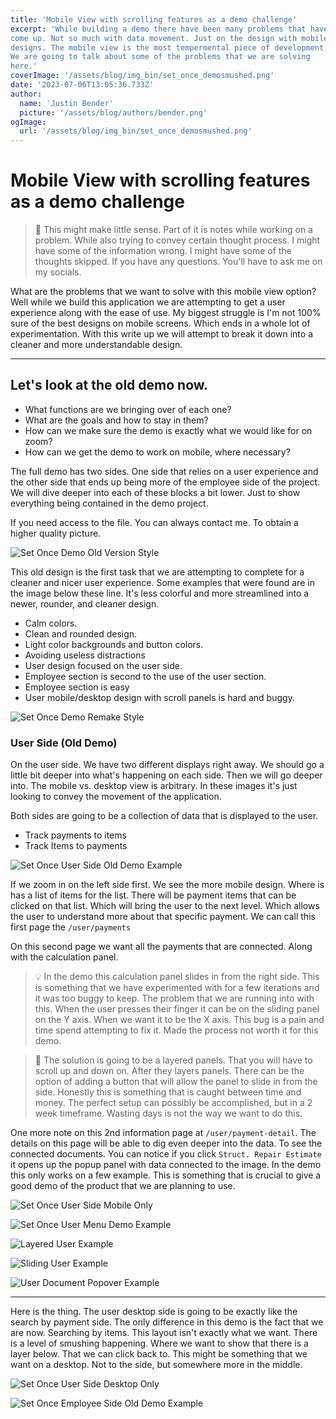 ```yaml
---
title: 'Mobile View with scrolling features as a demo challenge'
excerpt: 'While building a demo there have been many problems that have
come up. Not so much with data movement. Just on the design with mobile
designs. The mobile view is the most tempermental piece of development.
We are going to talk about some of the problems that we are solving
here.'
coverImage: '/assets/blog/img_bin/set_once_demosmushed.png'
date: '2023-07-06T13:05:36.733Z'
author:
  name: 'Justin Bender'
  picture: '/assets/blog/authors/bender.png'
ogImage:
  url: '/assets/blog/img_bin/set_once_demosmushed.png'
---
```


# Mobile View with scrolling features as a demo challenge

> 🛑 This might make little sense. Part of it is notes while working
on a problem. While also trying to convey certain thought process. I
might have some of the information wrong. I might have some of the
thoughts skipped. If you have any questions. You'll have to ask me on my
socials.

What are the problems that we want to solve with this mobile view
option? Well while we build this application we are attempting to get a
user experience along with the ease of use. My biggest struggle is I'm
not 100% sure of the best designs on mobile screens. Which ends in a
whole lot of experimentation. With this write up we will attempt to
break it down into a cleaner and more understandable design.

---

## Let's look at the old demo now.

* What functions are we bringing over of each one?
* What are the goals and how to stay in them?
* How can we make sure the demo is exactly what we would like for on
  zoom?
* How can we get the demo to work on mobile, where necessary?

The full demo has two sides. One side that relies on a user experience
and the other side that ends up being more of the employee side of the
project. We will dive deeper into each of these blocks a bit lower. Just
to show everything being contained in the demo project.

If you need access to the file. You can always contact me. To obtain a
higher quality picture.

![Set Once Demo Old Version Style](/assets/blog/post_bin/set_once_demo/set_once_demo_old_style.png)

This old design is the first task that we are attempting to complete for
a cleaner and nicer user experience. Some examples that were found are
in the image below these line. It's less colorful and more streamlined
into a newer, rounder, and cleaner design.

* Calm colors.
* Clean and rounded design.
* Light color backgrounds and button colors.
* Avoiding useless distractions
* User design focused on the user side.
* Employee section is second to the use of the user section.
* Employee section is easy
* User mobile/desktop design with scroll panels is hard and buggy.

![Set Once Demo Remake Style](/assets/blog/post_bin/set_once_demo/set_once_demo_remake_style.png)

### User Side (Old Demo)

On the user side. We have two different displays right away. We should
go a little bit deeper into what's happening on each side. Then we will
go deeper into. The mobile vs. desktop view is arbitrary. In these
images it's just looking to convey the movement of the application.

Both sides are going to be a collection of data that is displayed to the
user.

* Track payments to items
* Track Items to payments

![Set Once User Side Old Demo Example](/assets/blog/post_bin/set_once_demo/set_once_demo_old_userside_style.png)

If we zoom in on the left side first. We see the more mobile design.
Where is has a list of items for the list. There will be payment items that can
be clicked on that list. Which will bring the user to the next level.
Which allows the user to understand more about that specific payment. We
can call this first page the `/user/payments`

On this second page we want all the payments that are connected. Along
with the calculation panel.

> 💡 In the demo this calculation panel slides in from the right side. This
> is something that we have experimented with for a few iterations and it
> was too buggy to keep. The problem that we are running into with this.
> When the user presses their finger it can be on the sliding panel on the
> Y axis. When we want it to be the X axis. This bug is a pain and time
> spend attempting to fix it. Made the process not worth it for this demo.

> 🛑 The solution is going to be a layered panels. That you will have to
> scroll up and down on. After they layers panels. There can be the option
> of adding a button that will allow the panel to slide in from the side.
> Honestly this is something that is caught between time and money. The
> perfect setup can possibly be accomplished, but in a 2 week timeframe.
> Wasting days is not the way we want to do this.


One more note on this 2nd information page at `/user/payment-detail`.
The details on this page will be able to dig even deeper into the data.
To see the connected documents. You can notice if you click `Struct.
Repair Estimate` it opens up the popup panel with data connected to the
image. In the demo this only works on a few example. This is something
that is crucial to give a good demo of the product that we are planning
to use.

![Set Once User Side Mobile Only](/assets/blog/post_bin/set_once_demo/set_once_demo_old_userside_mobile_only_style.png)

![Set Once User Menu Demo Example](/assets/blog/post_bin/set_once_demo/set_once_board_user_home_view_example.png)

![Layered User Example](/assets/blog/post_bin/set_once_demo/set_once_board_user_stack_example.png)

![Sliding User Example](/assets/blog/post_bin/set_once_demo/set_once_board_user_slider_example.png)

![User Document Popover Example](/assets/blog/post_bin/set_once_demo/set_once_board_user_document_popover_example.png)

---

Here is the thing. The user desktop side is going to be exactly like the
search by payment side. The only difference in this demo is the fact
that we are now. Searching by items. This layout isn't exactly what we
want. There is a level of smushing happening. Where we want to show that
there is a layer below. That we can click back to. This might be
something that we want on a desktop. Not to the side, but somewhere more
in the middle.


![Set Once User Side Desktop Only](/assets/blog/post_bin/set_once_demo/set_once_demo_old_userside_desktop_only_style.png)

![Set Once Employee Side Old Demo Example](/assets/blog/post_bin/set_once_demo/set_once_demo_old_employeeside_style.png)



